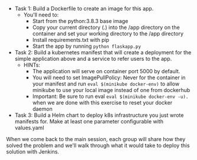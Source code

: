 * Task 1:  Build a Dockerfile to create an image for this app.  
  * You'll need to:
    * Start from the python:3.8.3 base image 
    * Copy your current directory (.) into the /app directory on the container and set your working directory to the /app directory 
    * Install requirements.txt with pip 
    * Start the app by running `python flaskapp.py`
* Task 2:  Build a kubernetes manifest that will create a deployment for the simple application above and a service to refer users to the app. 
  * HINTs:  
    * The application will serve on container port 5000 by default.  
    * You will need to set ImagePullPolicy: Never for the container in your manifest and run `eval $(minikube docker-env)` to allow minikube to use your local image instead of one from dockerhub  
    * Important:  Be sure to run eval `eval $(minikube docker-env -u).` when we are done with this exercise to reset your docker daemon
* Task 3:  Build a Helm chart to deploy k8s infrastructure you just wrote manifests for.  Make at least one parameter configurable with values.yaml

When we come back to the main session, each group will share how they solved the problem and we'll walk through what it would take to deploy this solution with Jenkins.
